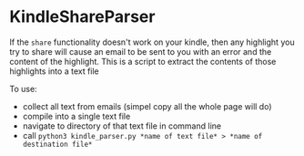 # KindleShareParser
If the `share` functionality doesn't work on your kindle, then any highlight you try to share will cause an email to be sent to you with an error and the content of the highlight. This is a script to extract the contents of those highlights into a text file

To use:

- collect all text from emails (simpel copy all the whole page will do)
- compile into a single text file
- navigate to directory of that text file in command line
- call `python3 kindle_parser.py *name of text file* > *name of destination file*`
